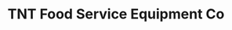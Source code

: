 ---
title: "TNT Food Service Equipment Co"
url: /monroeville/tnt-food-service-equipment-co/
shop: Großhandel
---